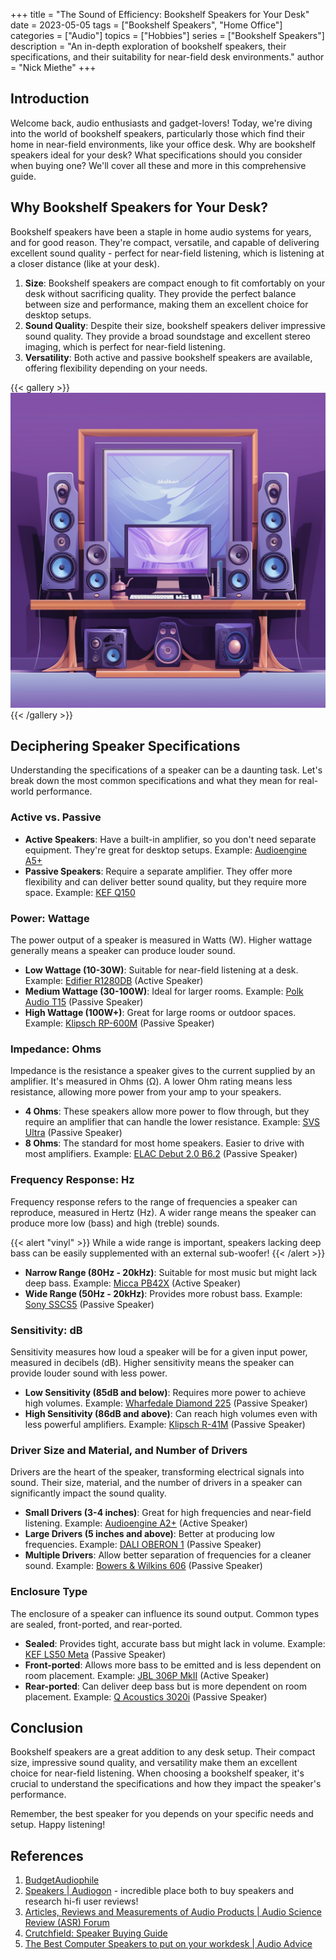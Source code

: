 +++
title = "The Sound of Efficiency: Bookshelf Speakers for Your Desk"
date = 2023-05-05
tags = ["Bookshelf Speakers", "Home Office"]
categories = ["Audio"]
topics = ["Hobbies"]
series = ["Bookshelf Speakers"]
description = "An in-depth exploration of bookshelf speakers, their specifications, and their suitability for near-field desk environments."
author = "Nick Miethe"
+++

## Introduction

Welcome back, audio enthusiasts and gadget-lovers! Today, we're diving into the world of bookshelf speakers, particularly those which find their home in near-field environments, like your office desk. Why are bookshelf speakers ideal for your desk? What specifications should you consider when buying one? We'll cover all these and more in this comprehensive guide.

## Why Bookshelf Speakers for Your Desk?

Bookshelf speakers have been a staple in home audio systems for years, and for good reason. They're compact, versatile, and capable of delivering excellent sound quality - perfect for near-field listening, which is listening at a closer distance (like at your desk).

1. **Size**: Bookshelf speakers are compact enough to fit comfortably on your desk without sacrificing quality. They provide the perfect balance between size and performance, making them an excellent choice for desktop setups.
2. **Sound Quality**: Despite their size, bookshelf speakers deliver impressive sound quality. They provide a broad soundstage and excellent stereo imaging, which is perfect for near-field listening.
3. **Versatility**: Both active and passive bookshelf speakers are available, offering flexibility depending on your needs.

{{< gallery >}}
  <img src="illustration-speakers-desk.png" class="grid-w25 md:grid-w33 xl:grid-w55" />
{{< /gallery >}}

## Deciphering Speaker Specifications

Understanding the specifications of a speaker can be a daunting task. Let's break down the most common specifications and what they mean for real-world performance.

### Active vs. Passive

* **Active Speakers**: Have a built-in amplifier, so you don't need separate equipment. They're great for desktop setups. Example: [Audioengine A5+](https://www.amazon.com/Audioengine-A5-Powered-Speaker-Built/dp/B005OA3BSY?tag=meatybytes-20)
* **Passive Speakers**: Require a separate amplifier. They offer more flexibility and can deliver better sound quality, but they require more space. Example: [KEF Q150](https://www.amazon.com/KEF-Q150-Bookshelf-Speakers-Black/dp/B071P6KQZX?tag=meatybytes-20)

### Power: Wattage

The power output of a speaker is measured in Watts (W). Higher wattage generally means a speaker can produce louder sound.

* **Low Wattage (10-30W)**: Suitable for near-field listening at a desk. Example: [Edifier R1280DB](https://www.amazon.com/Edifier-R1280DB-Bluetooth-Speakers-Optical/dp/B0719C132V?tag=meatybytes-20) (Active Speaker)
* **Medium Wattage (30-100W)**: Ideal for larger rooms. Example: [Polk Audio T15](https://www.amazon.com/Polk-Audio-Bookshelf-Speakers-Audio/dp/B002RJLHB8?tag=meatybytes-20) (Passive Speaker)
* **High Wattage (100W+)**: Great for large rooms or outdoor spaces. Example: [Klipsch RP-600M](https://www.amazon.com/Klipsch-RP-600M-Reference-Premiere-Bookshelf/dp/B07GJ2ML7Z?tag=meatybytes-20) (Passive Speaker)

### Impedance: Ohms

Impedance is the resistance a speaker gives to the current supplied by an amplifier. It's measured in Ohms (Ω). A lower Ohm rating means less resistance, allowing more power from your amp to your speakers.

* **4 Ohms**: These speakers allow more power to flow through, but they require an amplifier that can handle the lower resistance. Example: [SVS Ultra](https://www.amazon.com/SVS-Ultra-Bookshelf-Speakers-Veneer/dp/B00WR1OP7Y?th=1&linkCode=ll1&tag=miethe-20&linkId=1c96e5c85ddf509d4e7ccd71c6a4569e&language=en_US&ref_=as_li_ss_tl) (Passive Speaker)
* **8 Ohms**: The standard for most home speakers. Easier to drive with most amplifiers. Example: [ELAC Debut 2.0 B6.2](https://www.amazon.com/ELAC-Debut-Bookshelf-Speakers-Black/dp/B07B4Q5587?th=1&linkCode=ll1&tag=miethe-20&linkId=c99661d0609fc83104c742856a849942&language=en_US&ref_=as_li_ss_tl) (Passive Speaker)

### Frequency Response: Hz

Frequency response refers to the range of frequencies a speaker can reproduce, measured in Hertz (Hz). A wider range means the speaker can produce more low (bass) and high (treble) sounds.

{{< alert "vinyl" >}}
While a wide range is important, speakers lacking deep bass can be easily supplemented with an external sub-woofer!
{{< /alert >}}

* **Narrow Range (80Hz - 20kHz)**: Suitable for most music but might lack deep bass. Example: [Micca PB42X](https://www.amazon.com/Micca-PB42X-Powered-Bookshelf-Speakers/dp/B00NXAEPDC?th=1&linkCode=ll1&tag=miethe-20&linkId=1c7d3b3e77fd4fec445b49d059140418&language=en_US&ref_=as_li_ss_tl) (Active Speaker)
* **Wide Range (50Hz - 20kHz)**: Provides more robust bass. Example: [Sony SSCS5](https://www.amazon.com/Sony-SSCS5-3-Driver-Bookshelf-Speaker/dp/B00O8YLMVA?th=1&linkCode=ll1&tag=miethe-20&linkId=6a0984a9ce632481f737f7b05681ba08&language=en_US&ref_=as_li_ss_tl) (Passive Speaker)

### Sensitivity: dB

Sensitivity measures how loud a speaker will be for a given input power, measured in decibels (dB). Higher sensitivity means the speaker can provide louder sound with less power.

* **Low Sensitivity (85dB and below)**: Requires more power to achieve high volumes. Example: [Wharfedale Diamond 225](https://www.amazon.com/Wharfedale-Diamond-225-Bookshelf-Speakers/dp/B0141N69ZI?tag=meatybytes-20) (Passive Speaker)
* **High Sensitivity (86dB and above)**: Can reach high volumes even with less powerful amplifiers. Example: [Klipsch R-41M](https://www.amazon.com/Klipsch-R-41M-Powerful-Detailed-Bookshelf/dp/B07FKH3VPV?tag=meatybytes-20) (Passive Speaker)

### Driver Size and Material, and Number of Drivers

Drivers are the heart of the speaker, transforming electrical signals into sound. Their size, material, and the number of drivers in a speaker can significantly impact the sound quality.

* **Small Drivers (3-4 inches)**: Great for high frequencies and near-field listening. Example: [Audioengine A2+](https://www.amazon.com/Audioengine-A2-Powered-Speaker-System/dp/B00DQMJE7E?tag=meatybytes-20) (Active Speaker)
* **Large Drivers (5 inches and above)**: Better at producing low frequencies. Example: [DALI OBERON 1](https://www.amazon.com/JBL-Professional-Next-Generation-Powered-306PMKII/dp/B077N2GQXC?th=1&linkCode=ll1&tag=miethe-20&linkId=be3a8b1423c04a60fac744303133243a&language=en_US&ref_=as_li_ss_tl) (Passive Speaker)
* **Multiple Drivers**: Allow better separation of frequencies for a cleaner sound. Example: [Bowers & Wilkins 606](https://www.amazon.com/Bowers-Wilkins-606-Bookshelf-Speakers/dp/B07MGHYR3M?tag=meatybytes-20) (Passive Speaker)

### Enclosure Type

The enclosure of a speaker can influence its sound output. Common types are sealed, front-ported, and rear-ported.

* **Sealed**: Provides tight, accurate bass but might lack in volume. Example: [KEF LS50 Meta](https://www.amazon.com/KEF-LS50-Meta-Carbon-Black/dp/B08G1RB541?th=1&linkCode=ll1&tag=miethe-20&linkId=30734a499a07a3a9c6e72c9e66080e12&language=en_US&ref_=as_li_ss_tl) (Passive Speaker)
* **Front-ported**: Allows more bass to be emitted and is less dependent on room placement. Example: [JBL 306P MkII](https://www.amazon.com/JBL-Professional-Next-Generation-Powered-306PMKII/dp/B077N2GQXC?tag=meatybytes-20) (Active Speaker)
* **Rear-ported**: Can deliver deep bass but is more dependent on room placement. Example: [Q Acoustics 3020i](https://www.amazon.com/Q-Acoustics-Bookshelf-Speakers-Graphite/dp/B07C4WT392?th=1&linkCode=ll1&tag=miethe-20&linkId=2de4d092d63d588771856c7f16103a4f&language=en_US&ref_=as_li_ss_tl) (Passive Speaker)

## Conclusion

Bookshelf speakers are a great addition to any desk setup. Their compact size, impressive sound quality, and versatility make them an excellent choice for near-field listening. When choosing a bookshelf speaker, it's crucial to understand the specifications and how they impact the speaker's performance.

Remember, the best speaker for you depends on your specific needs and setup. Happy listening!

## References

1. [BudgetAudiophile](https://www.reddit.com/r/BudgetAudiophile/comments/m5fm2x/advice_required_desktop_speakers/)
2. [Speakers | Audiogon](https://www.audiogon.com/listings?category=speakers) - incredible place both to buy speakers and research hi-fi user reviews!
3. [Articles, Reviews and Measurements of Audio Products | Audio Science Review (ASR) Forum](https://www.audiosciencereview.com/forum/index.php?reviews/)
4. [Crutchfield: Speaker Buying Guide](https://www.crutchfield.com/S-m3jGrRB4GvY/learn/learningcenter/home/speakers_glossary.html)
5. [The Best Computer Speakers to put on your workdesk | Audio Advice](https://www.audioadvice.com/videos-reviews/best-computer-speakers)
